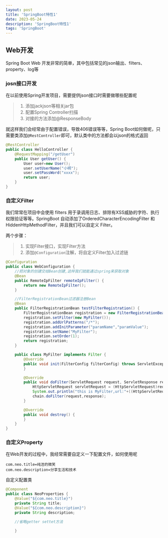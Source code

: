 ```yaml
---
layout: post
title: 'SpringBoot特性1'
date: 2023-05-24
description: 'SpringBoot特性1'
tags: 'SpringBoot'
--- 
```


## Web开发
Spring Boot Web 开发非常的简单，其中包括常见的json输出、filters、property、log等

### josn接口开发
在以前使用Spring开发项目，需要提供json接口时需要做哪些配置呢

> 1. 添加jackjson等相关jar包
> 2. 配置Spring Controller扫描
> 3. 对接的方法添加@ResponseBody

就这样我们会经常由于配置错误，导致406错误等等，Spring Boot如何做呢，只需要类添加`@RestController`即可，默认类中的方法都会以json的格式返回

```java
@RestController
public class HelloController {
    @RequestMapping("/getUser")
    public User getUser() {
    	User user=new User();
    	user.setUserName("小明");
    	user.setPassWord("xxxx");
        return user;
    }
}
```

### 自定义Filter
我们常常在项目中会使用 filters 用于录调用日志、排除有XSS威胁的字符、执行权限验证等等。SpringBoot 自动添加了OrderedCharacterEncodingFilter 和 HiddenHttpMethodFilter，并且我们可以自定义 Filter。

两个步骤：
> 1. 实现Filter接口，实现Filter方法
> 2. 添加`@Configuration`注解，将自定义Filter加入过滤链

```java
@Configuration
public class WebConfiguration {
    //把对象的创建交给Bean创建,这样我们就能通过spring来获取对象
    @Bean
    public RemoteIpFilter remoteIpFilter() {
        return new RemoteIpFilter();
    }

    //FilterRegistrationBean过滤器注册Bean
    @Bean
    public FilterRegistrationBean testFilterRegistration() {
        FilterRegistrationBean registration = new FilterRegistrationBean();
        registration.setFilter(new MyFilter());
        registration.addUrlPatterns("/*");
        registration.addInitParameter("paramName","paramValue");
        registration.setName("MyFilter");
        registration.setOrder(1);
        return registration;
    }

    public class MyFilter implements Filter {
        @Override
        public void init(FilterConfig filterConfig) throws ServletException {
        }

        @Override
        public void doFilter(ServletRequest request, ServletResponse response, FilterChain chain) throws IOException, ServletException {
            HttpServletRequest servletRequest = (HttpServletRequest)request;
            System.out.println("this is MyFilter,url:"+((HttpServletRequest) request).getRequestURI());
            chain.doFilter(request,response);
        }

        @Override
        public void destroy() {
        }
    }
}
```

### 自定义Property
在Web开发的过程中，我经常需要自定义一下配置文件，如何使用呢

```
com.neo.title=纯洁的微笑
com.neo.description=分享生活和技术
```

自定义配置类
```java
@Component
public class NeoProperties {
	@Value("${com.neo.title}")
	private String title;
	@Value("${com.neo.description}")
	private String description;

	//省略getter settet方法

	}
```
